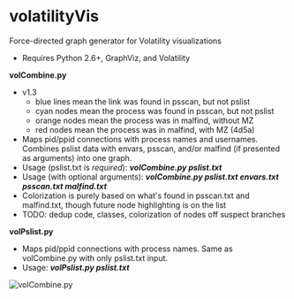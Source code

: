 # volatilityVis
Force-directed graph generator for Volatility visualizations
- Requires Python 2.6+, GraphViz, and Volatility

<b> volCombine.py</b>
- v1.3
  - blue lines mean the link was found in psscan, but not pslist
  - cyan nodes mean the process was found in psscan, but not pslist
  - orange nodes mean the process was in malfind, without MZ
  - red nodes mean the process was in malfind, with MZ (4d5a)
- Maps pid/ppid connections with process names and usernames.  Combines pslist data with envars, psscan, and/or malfind (if presented as arguments) into one graph.
- Usage (pslist.txt is <i>required</i>):  <b><i>volCombine.py pslist.txt</i></b>
- Usage (with optional arguments):  <b><i>volCombine.py pslist.txt envars.txt psscan.txt malfind.txt</i></b>
- Colorization is purely based on what's found in psscan.txt and malfind.txt, though future node highlighting is on the list
- TODO:  dedup code, classes, colorization of nodes off suspect branches

<b>volPslist.py</b>
- Maps pid/ppid connections with process names.  Same as volCombine.py with only pslist.txt input.
- Usage:  <b><i>volPslist.py pslist.txt</i></b>

![volCombine.py](https://github.com/bonifield/volatilityVis/blob/master/combine-1496526732.png)
